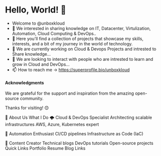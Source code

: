 # Hello, World! 👋
- Welcome to @unboxkloud
- 👀 We interested in sharing knowledge on IT, Datacenter, Virtulization, Automation, Cloud Computing & DevOps..
- 🚀 Here you'll find a collection of projects that showcase my skills, interests, and a bit of my journey in the world of technology.
- 🌱 We are currently working on Cloud & Devops Projects and intrested to Share knowledge...
- 💞️ We are looking to interact with people who are intrested to learn and grow in Cloud and DevOps...
- 📫 How to reach me -> https://superprofile.bio/unboxkloud

#### Acknowledgments

We are grateful for the support and inspiration from the amazing open-source community.

Thanks for visiting! 😊

💫 About Us
What I Do
🌩️ Cloud & DevOps Specialist
Architecting scalable infrastructures
AWS, Azure, Kubernetes expert

🤖 Automation Enthusiast
CI/CD pipelines
Infrastructure as Code (IaC)

📝 Content Creator
Technical blogs
DevOps tutorials
Open-source projects
Quick Links
Portfolio Resume Blog Links
<!---
unboxkloud/unboxkloud is a ✨ special ✨ repository because its `README.md` (this file) appears on your GitHub profile.
You can click the Preview link to take a look at your changes.
--->
